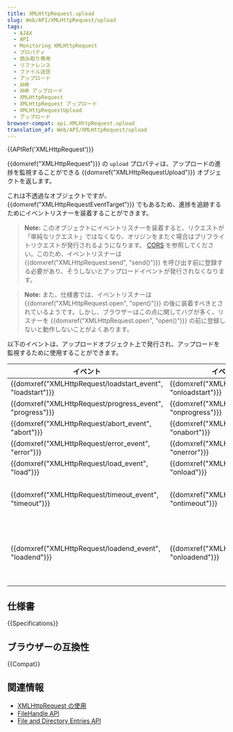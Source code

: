 ```yaml
---
title: XMLHttpRequest.upload
slug: Web/API/XMLHttpRequest/upload
tags:
  - AJAX
  - API
  - Monitoring XMLHttpRequest
  - プロパティ
  - 読み取り専用
  - リファレンス
  - ファイル送信
  - アップロード
  - XHR
  - XHR アップロード
  - XMLHttpRequest
  - XMLHttpRequest アップロード
  - XMLHttpRequestUpload
  - アップロード
browser-compat: api.XMLHttpRequest.upload
translation_of: Web/API/XMLHttpRequest/upload
---
```

{{APIRef('XMLHttpRequest')}}

{{domxref("XMLHttpRequest")}} の `upload` プロパティは、アップロードの進捗を監視することができる {{domxref("XMLHttpRequestUpload")}} オブジェクトを返します。

これは不透過なオブジェクトですが、 {{domxref("XMLHttpRequestEventTarget")}} でもあるため、進捗を追跡するためにイベントリスナーを装着することができます。

> **Note:** このオブジェクトにイベントリスナーを装着すると、リクエストが「単純なリクエスト」ではなくなり、オリジンをまたぐ場合はプリフライトリクエストが発行されるようになります。 [CORS](/ja/docs/Web/HTTP/CORS) を参照してください。このため、イベントリスナーは {{domxref("XMLHttpRequest.send", "send()")}} を呼び出す前に登録する必要があり、そうしないとアップロードイベントが発行されなくなります。

> **Note:** また、仕様書では、イベントリスナーは {{domxref("XMLHttpRequest.open", "open()")}} の後に装着すべきとされているようです。しかし、ブラウザーはこの点に関してバグが多く、リスナーを {{domxref("XMLHttpRequest.open", "open()")}} の前に登録しないと動作しないことがよくあります。

以下のイベントは、アップロードオブジェクト上で発行され、アップロードを監視するために使用することができます。

<table class="no-markdown">
  <thead>
    <tr>
      <th>イベント</th>
      <th>イベントリスナー</th>
      <th>解説</th>
    </tr>
  </thead>
  <tbody>
    <tr>
      <td>{{domxref("XMLHttpRequest/loadstart_event", "loadstart")}}</td>
      <td>
        {{domxref("XMLHttpRequest.onloadstart", "onloadstart")}}
      </td>
      <td>アップロードが始まった。</td>
    </tr>
    <tr>
      <td>{{domxref("XMLHttpRequest/progress_event", "progress")}}</td>
      <td>
        {{domxref("XMLHttpRequest.onprogress", "onprogress")}}
      </td>
      <td>
        進捗を示すために定期的に発行されます。
      </td>
    </tr>
    <tr>
      <td>{{domxref("XMLHttpRequest/abort_event", "abort")}}</td>
      <td>{{domxref("XMLHttpRequest.onabort", "onabort")}}</td>
      <td>アップロード操作が中止された。</td>
    </tr>
    <tr>
      <td>{{domxref("XMLHttpRequest/error_event", "error")}}</td>
      <td>{{domxref("XMLHttpRequest.onerror", "onerror")}}</td>
      <td>アップロードがエラーで失敗した。</td>
    </tr>
    <tr>
      <td>{{domxref("XMLHttpRequest/load_event", "load")}}</td>
      <td>{{domxref("XMLHttpRequest.onload", "onload")}}</td>
      <td>アップロードが成功裏に完了した。</td>
    </tr>
    <tr>
      <td>{{domxref("XMLHttpRequest/timeout_event", "timeout")}}</td>
      <td>
        {{domxref("XMLHttpRequest.ontimeout", "ontimeout")}}
      </td>
      <td>
        {{domxref("XMLHttpRequest.timeout")}} で指定された時間内に返答が届かなかったために、アップロードがタイムアウトした。
      </td>
    </tr>
    <tr>
      <td>{{domxref("XMLHttpRequest/loadend_event", "loadend")}}</td>
      <td>
        {{domxref("XMLHttpRequest.onloadend", "onloadend")}}
      </td>
      <td>
        アップロードが終了した。このイベントは成功か失敗かにかかわらず、アップロードが終了したときに発行されます。このイベントより前に、 <code>load</code>, <code>error</code>, <code>abort</code>, <code>timeout</code> の何れかが、アップロードが終了した理由を示すために配信されます。
      </td>
    </tr>
  </tbody>
</table>

## 仕様書

{{Specifications}}

## ブラウザーの互換性

{{Compat}}

## 関連情報

- [XMLHttpRequest の使用](/ja/docs/Web/API/XMLHttpRequest/Using_XMLHttpRequest)
- [FileHandle API](/ja/docs/Web/API/File_Handle_API)
- [File and Directory Entries API](/ja/docs/Web/API/File_and_Directory_Entries_API)

